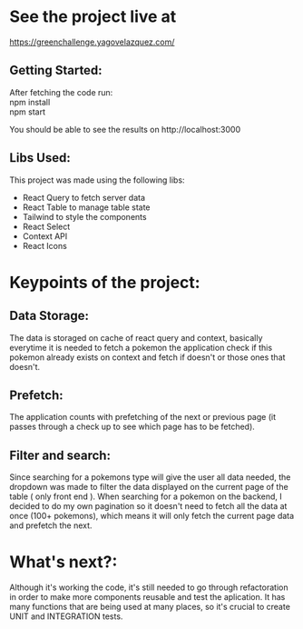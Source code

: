 # See the project live at

https://greenchallenge.yagovelazquez.com/


## Getting Started:

After fetching the code run: <br>
npm install <br>
npm start

You should be able to see the results on http://localhost:3000

## Libs Used:

This project was made using the following libs: <br>

<ul> 
  <li>React Query to fetch server data</li>
  <li>React Table to manage table state</li>
  <li>Tailwind to style the components</li>
  <li>React Select</li>
  <li>Context API</li>
  <li>React Icons</li>
</ul>

# Keypoints of the project:
## Data Storage:

The data is storaged on cache of react query and context, basically everytime it is needed to fetch a pokemon the application check if this pokemon already exists on context and fetch if doesn't or those ones that doesn't. 

## Prefetch:

The application counts with prefetching of the next or previous page (it passes through a check up to see which page has to be fetched).

## Filter and search: 

Since searching for a pokemons type will give the user all data needed, the dropdown was made to filter the data displayed on the current page of the table ( only front end ). When searching for a pokemon on the backend, I decided to do my own pagination so it doesn't need to fetch all the data at once (100+ pokemons), which means it will only fetch the current page data and prefetch the next.


# What's next?:

Although it's working the code, it's still needed to go through refactoration in order to make more components reusable and test the aplication. It has many functions that are being used at many places, so it's crucial to create UNIT and INTEGRATION tests.








